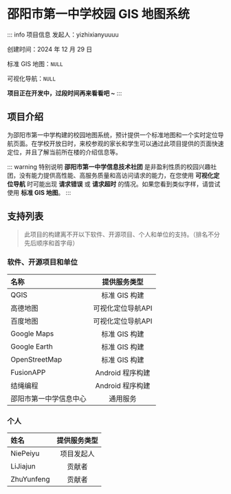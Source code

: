 # 邵阳市第一中学校园 GIS 地图系统

::: info 项目信息
发起人：yizhixianyuuuu

创建时间：2024 年 12 月 29 日

标准 GIS 地图：`NULL`

可视化导航：`NULL`

**项目正在开发中，过段时间再来看看吧 ~**
:::

## 项目介绍
为邵阳市第一中学构建的校园地图系统，预计提供一个标准地图和一个实时定位导航页面。在学校开放日时，来校参观的家长和学生可以通过此项目提供的页面快速定位，并且了解当前所在楼的介绍信息等。

::: warning 特别说明
**邵阳市第一中学信息技术社团** 是非盈利性质的校园兴趣社团，没有能力提供高性能、高服务质量和高访问请求的能力，在您使用 **可视化定位导航** 时可能出现 **请求错误** 或 **请求超时** 的情况。如果您看到类似字样，请尝试使用 **标准 GIS 地图**。
:::

## 支持列表
> 此项目的构建离不开以下软件、开源项目、个人和单位的支持。（排名不分先后顺序和首字母）

### 软件、开源项目和单位

|名称|提供服务类型|
|:-----|:-----:|
|QGIS|标准 GIS 构建|
|高德地图|可视化定位导航API|
|百度地图|可视化定位导航API|
|Google Maps|标准 GIS 构建|
|Google Earth|标准 GIS 构建|
|OpenStreetMap|标准 GIS 构建|
|FusionAPP|Android 程序构建|
|结绳编程|Android 程序构建|
|邵阳市第一中学信息中心|通用服务|

### 个人

|姓名|提供服务类型|
|:-----|:-----:|
|NiePeiyu|项目发起人|
|LiJiajun|贡献者|
|ZhuYunfeng|贡献者|
